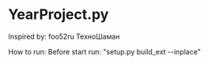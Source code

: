 # YearProject.py
Inspired by: foo52ru ТехноШаман

How to run:
  Before start run: "setup.py build_ext --inplace"
